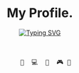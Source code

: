 <div align="center">
  <h1>My Profile.</h1>
  <a href="https://git.io/typing-svg"><img src="https://readme-typing-svg.demolab.com?font=Fira+Code&pause=1000&color=9A9A9A&center=true&vCenter=true&repeat=false&width=435&lines=Hey%2C+Welcome+to+my+page+GitHub+!" alt="Typing SVG" /></a>
<br><br><br>
  <pre>
    💼  💻  📖  🎮 🐾 
</pre>

</div>
